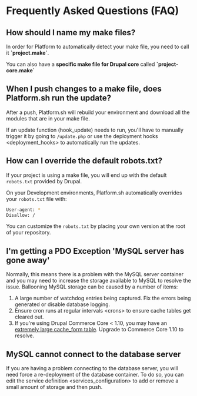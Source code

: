 Frequently Asked Questions (FAQ)
================================

How should I name my make files?
--------------------------------

In order for Platform to automatically detect your make file, you need
to call it **\`project.make\`**.

You can also have a **specific make file for Drupal core** called
**\`project-core.make\`**

When I push changes to a make file, does Platform.sh run the update?
--------------------------------------------------------------------

After a push, Platform.sh will rebuild your environment and download all
the modules that are in your make file.

If an update function (hook\_update) needs to run, you'll have to
manually trigger it by going to `/update.php` or use the
deployment hooks \<deployment\_hooks\> to automatically run the updates.

How can I override the default robots.txt?
------------------------------------------

If your project is using a make file, you will end up with the default
`robots.txt` provided by Drupal.

On your Development environments, Platform.sh automatically overrides
your `robots.txt` file with:

```bash
User-agent: *
Disallow: /
```

You can customize the `robots.txt` by placing your own version at the
root of your repository.

I'm getting a PDO Exception 'MySQL server has gone away'
--------------------------------------------------------

Normally, this means there is a problem with the MySQL server container
and you may need to increase the storage available to MySQL to resolve
the issue. Ballooning MySQL storage can be caused by a number of items:

1)  A large number of watchdog entries being captured. Fix the errors
    being generated or disable database logging.
2)  Ensure cron runs at regular intervals \<crons\> to ensure cache
    tables get cleared out.
3)  If you're using Drupal Commerce Core \< 1.10, you may have an
    [extremely large cache\_form
    table](https://www.drupal.org/node/2057073). Upgrade to Commerce
    Core 1.10 to resolve.

MySQL cannot connect to the database server
-------------------------------------------

If you are having a problem connecting to the database server, you will
need force a re-deployment of the database container. To do so, you can
edit the service definition \<services\_configuration\> to add or remove
a small amount of storage and then push.

